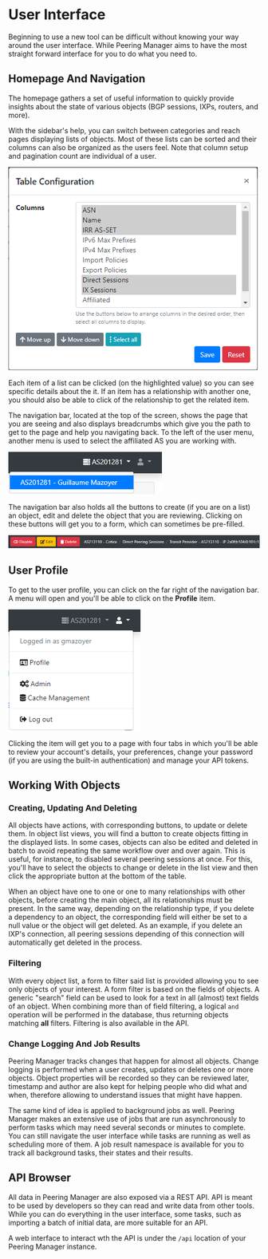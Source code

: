 # User Interface

Beginning to use a new tool can be difficult without knowing your way around
the user interface. While Peering Manager aims to have the most straight
forward interface for you to do what you need to.

## Homepage And Navigation

The homepage gathers a set of useful information to quickly provide insights
about the state of various objects (BGP sessions, IXPs, routers, and more).

With the sidebar's help, you can switch between categories and reach pages
displaying lists of objects. Most of these lists can be sorted and their
columns can also be organized as the users feel. Note that column setup and
pagination count are individual of a user.

![Table Config](media/ui/table-config.png "Table Configuration")

Each item of a list can be clicked (on the highlighted value) so you can see
specific details about the it. If an item has a relationship with another one,
you should also be able to click of the relationship to get the related item.

The navigation bar, located at the top of the screen, shows the page that you
are seeing and also displays breadcrumbs which give you the path to get to the
page and help you navigating back. To the left of the user menu, another menu
is used to select the affiliated AS you are working with.

![Local AS Selection](media/ui/local-as-menu.png "Local AS Selection")

The navigation bar also holds all the buttons to create (if you are on a
list) an object, edit and delete the object that you are reviewing. Clicking
on these buttons will get you to a form, which can sometimes be pre-filled.

![Navigation Bar](media/ui/navbar.png "Navigation Bar")

## User Profile

To get to the user profile, you can click on the far right of the navigation
bar. A menu will open and you'll be able to click on the __Profile__ item.

![User Menu](media/ui/user-menu.png "User Menu")

Clicking the item will get you to a page with four tabs in which you'll be
able to review your account's details, your preferences, change your password
(if you are using the built-in authentication) and manage your API tokens.

## Working With Objects

### Creating, Updating And Deleting

All objects have actions, with corresponding buttons, to update or delete
them. In object list views, you will find a button to create objects fitting
in the displayed lists. In some cases, objects can also be edited and deleted
in batch to avoid repeating the same workflow over and over again. This is
useful, for instance, to disabled several peering sessions at once. For this,
you'll have to select the objects to change or delete in the list view and
then click the appropriate button at the bottom of the table.

When an object have one to one or one to many relationships with other
objects, before creating the main object, all its relationships must be
present. In the same way, depending on the relationship type, if you delete a
dependency to an object, the corresponding field will either be set to a null
value or the object will get deleted. As an example, if you delete an IXP's
connection, all peering sessions depending of this connection will
automatically get deleted in the process.

### Filtering

With every object list, a form to filter said list is provided allowing you to
see only objects of your interest. A form filter is based on the fields of
objects. A generic "search" field can be used to look for a text in all
(almost) text fields of an object. When combining more than of field
filtering, a logical `and` operation will be performed in the database, thus
returning objects matching **all** filters. Filtering is also available in the
API.

### Change Logging And Job Results

Peering Manager tracks changes that happen for almost all objects. Change
logging is performed when a user creates, updates or deletes one or more
objects. Object properties will be recorded so they can be reviewed later,
timestamp and author are also kept for helping people who did what and when,
therefore allowing to understand issues that might have happen.

The same kind of idea is applied to background jobs as well. Peering Manager
makes an extensive use of jobs that are run asynchronously to perform tasks
which may need several seconds or minutes to complete. You can still navigate
the user interface while tasks are running as well as scheduling more of them.
A job result namespace is available for you to track all background tasks,
their states and their results.

## API Browser

All data in Peering Manager are also exposed via a REST API. API is meant to
be used by developers so they can read and write data from other tools. While
you can do everything in the user interface, some tasks, such as importing a
batch of initial data, are more suitable for an API.

A web interface to interact wth the API is under the `/api` location of your
Peering Manager instance.
